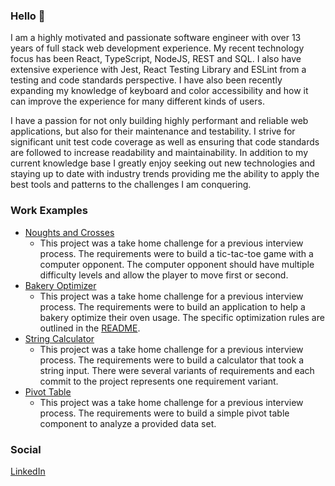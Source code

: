 ### Hello 👋

I am a highly motivated and passionate software engineer with over 13 years of full stack web development experience. My recent technology focus has been React, TypeScript, NodeJS, REST and SQL. I also have extensive experience with Jest, React Testing Library and ESLint from a testing and code standards perspective. I have also been recently expanding my knowledge of keyboard and color accessibility and how it can improve the experience for many different kinds of users. 

I have a passion for not only building highly performant and reliable web applications, but also for their maintenance and testability. I strive for significant unit test code coverage as well as ensuring that code standards are followed to increase readability and maintainability. In addition to my current knowledge base I greatly enjoy seeking out new technologies and staying up to date with industry trends providing me the ability to apply the best tools and patterns to the challenges I am conquering.

### Work Examples
* [Noughts and Crosses](https://github.com/yadam/noughts-and-crosses)
  * This project was a take home challenge for a previous interview process. The requirements were to build a tic-tac-toe game with a computer opponent. The computer opponent should have multiple difficulty levels and allow the player to move first or second.
* [Bakery Optimizer](https://github.com/yadam/bakery-optimizer)
  * This project was a take home challenge for a previous interview process. The requirements were to build an application to help a bakery optimize their oven usage. The specific optimization rules are outlined in the [README](https://github.com/yadam/bakery-optimizer/blob/main/README.md).
* [String Calculator](https://github.com/yadam/calculator)
  * This project was a take home challenge for a previous interview process. The requirements were to build a calculator that took a string input. There were several variants of requirements and each commit to the project represents one requirement variant.
* [Pivot Table](https://github.com/yadam/pivot)
  * This project was a take home challenge for a previous interview process. The requirements were to build a simple pivot table component to analyze a provided data set.

### Social
[LinkedIn](https://www.linkedin.com/in/adambantly/)


<!--
**yadam/yadam** is a ✨ _special_ ✨ repository because its `README.md` (this file) appears on your GitHub profile.

Here are some ideas to get you started:

- 🔭 I’m currently working on ...
- 🌱 I’m currently learning ...
- 👯 I’m looking to collaborate on ...
- 🤔 I’m looking for help with ...
- 💬 Ask me about ...
- 📫 How to reach me: ...
- 😄 Pronouns: ...
- ⚡ Fun fact: ...
-->
